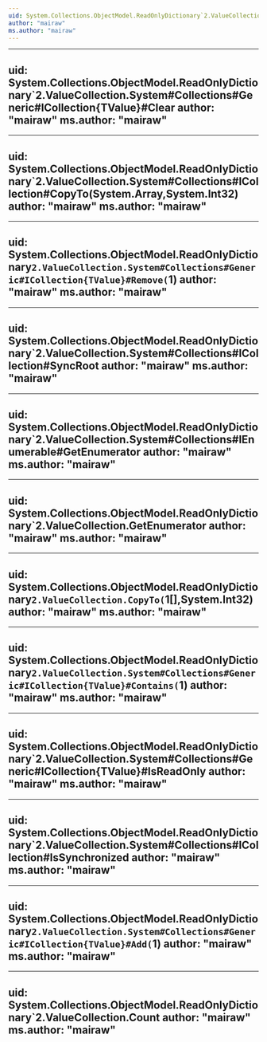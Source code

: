 ```yaml
---
uid: System.Collections.ObjectModel.ReadOnlyDictionary`2.ValueCollection
author: "mairaw"
ms.author: "mairaw"
---
```


---
uid: System.Collections.ObjectModel.ReadOnlyDictionary`2.ValueCollection.System#Collections#Generic#ICollection{TValue}#Clear
author: "mairaw"
ms.author: "mairaw"
---

---
uid: System.Collections.ObjectModel.ReadOnlyDictionary`2.ValueCollection.System#Collections#ICollection#CopyTo(System.Array,System.Int32)
author: "mairaw"
ms.author: "mairaw"
---

---
uid: System.Collections.ObjectModel.ReadOnlyDictionary`2.ValueCollection.System#Collections#Generic#ICollection{TValue}#Remove(`1)
author: "mairaw"
ms.author: "mairaw"
---

---
uid: System.Collections.ObjectModel.ReadOnlyDictionary`2.ValueCollection.System#Collections#ICollection#SyncRoot
author: "mairaw"
ms.author: "mairaw"
---

---
uid: System.Collections.ObjectModel.ReadOnlyDictionary`2.ValueCollection.System#Collections#IEnumerable#GetEnumerator
author: "mairaw"
ms.author: "mairaw"
---

---
uid: System.Collections.ObjectModel.ReadOnlyDictionary`2.ValueCollection.GetEnumerator
author: "mairaw"
ms.author: "mairaw"
---

---
uid: System.Collections.ObjectModel.ReadOnlyDictionary`2.ValueCollection.CopyTo(`1[],System.Int32)
author: "mairaw"
ms.author: "mairaw"
---

---
uid: System.Collections.ObjectModel.ReadOnlyDictionary`2.ValueCollection.System#Collections#Generic#ICollection{TValue}#Contains(`1)
author: "mairaw"
ms.author: "mairaw"
---

---
uid: System.Collections.ObjectModel.ReadOnlyDictionary`2.ValueCollection.System#Collections#Generic#ICollection{TValue}#IsReadOnly
author: "mairaw"
ms.author: "mairaw"
---

---
uid: System.Collections.ObjectModel.ReadOnlyDictionary`2.ValueCollection.System#Collections#ICollection#IsSynchronized
author: "mairaw"
ms.author: "mairaw"
---

---
uid: System.Collections.ObjectModel.ReadOnlyDictionary`2.ValueCollection.System#Collections#Generic#ICollection{TValue}#Add(`1)
author: "mairaw"
ms.author: "mairaw"
---

---
uid: System.Collections.ObjectModel.ReadOnlyDictionary`2.ValueCollection.Count
author: "mairaw"
ms.author: "mairaw"
---
